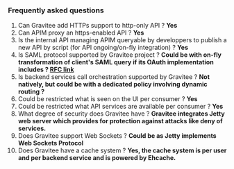 ### Frequently asked questions
1. Can Gravitee add HTTPs support to http-only API ? **Yes**
2. Can APIM proxy an https-enabled API ? **Yes**
3. Is the internal API managing APIM queryable by developpers to publish a new API by script (for API ongoing/on-fly integration) ? **Yes**
4. Is SAML protocol supported by Gravitee project ? **Could be with on-fly transformation of client's SAML query if its OAuth implementation includes ? [RFC link](https://tools.ietf.org/html/draft-ietf-oauth-saml2-bearer-17#section-2.2)**
6. Is backend services call orchestration supported by Gravitee ?
**Not natively, but could be with a dedicated policy involving dynamic routing ?**
7. Could be restricted what is seen on the UI per consumer ? **Yes**
8. Could be restricted what API services are available per consumer ? **Yes**
9. What degree of security does Gravitee have ? **Gravitee integrates Jetty web server which provides for protection against attacks like deny of services.**
10. Does Gravitee support Web Sockets ? **Could be as Jetty implements Web Sockets Protocol**
11. Does Gravitee have a cache system ? **Yes, the cache system is per user and per backend service and is powered by Ehcache.**
